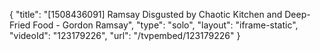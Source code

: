 {
    "title": "[1508436091] Ramsay Disgusted by Chaotic Kitchen and Deep-Fried Food - Gordon Ramsay",
    "type": "solo",
    "layout": "iframe-static",
    "videoId": "123179226",
    "url": "\/tvpembed\/123179226"
}